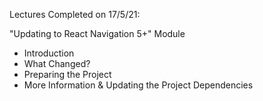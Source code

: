 Lectures Completed on 17/5/21:

"Updating to React Navigation 5+" Module
* Introduction
* What Changed?
* Preparing the Project
* More Information & Updating the Project Dependencies